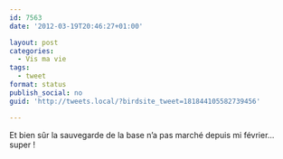 ```yaml
---
id: 7563
date: '2012-03-19T20:46:27+01:00'

layout: post
categories:
  - Vis ma vie
tags:
  - tweet
format: status
publish_social: no
guid: 'http://tweets.local/?birdsite_tweet=181844105582739456'

---
```


Et bien sûr la sauvegarde de la base n’a pas marché depuis mi février… super !